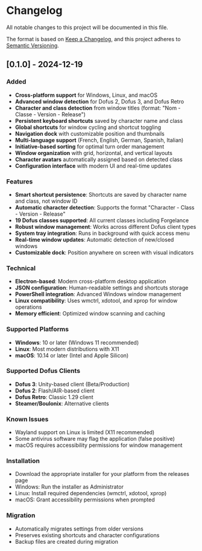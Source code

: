 # Changelog

All notable changes to this project will be documented in this file.

The format is based on [Keep a Changelog](https://keepachangelog.com/en/1.0.0/),
and this project adheres to [Semantic Versioning](https://semver.org/spec/v2.0.0.html).

## [0.1.0] - 2024-12-19

### Added
- **Cross-platform support** for Windows, Linux, and macOS
- **Advanced window detection** for Dofus 2, Dofus 3, and Dofus Retro
- **Character and class detection** from window titles (format: "Nom - Classe - Version - Release")
- **Persistent keyboard shortcuts** saved by character name and class
- **Global shortcuts** for window cycling and shortcut toggling
- **Navigation dock** with customizable position and thumbnails
- **Multi-language support** (French, English, German, Spanish, Italian)
- **Initiative-based sorting** for optimal turn order management
- **Window organization** with grid, horizontal, and vertical layouts
- **Character avatars** automatically assigned based on detected class
- **Configuration interface** with modern UI and real-time updates

### Features
- **Smart shortcut persistence**: Shortcuts are saved by character name and class, not window ID
- **Automatic character detection**: Supports the format "Character - Class - Version - Release"
- **19 Dofus classes supported**: All current classes including Forgelance
- **Robust window management**: Works across different Dofus client types
- **System tray integration**: Runs in background with quick access menu
- **Real-time window updates**: Automatic detection of new/closed windows
- **Customizable dock**: Position anywhere on screen with visual indicators

### Technical
- **Electron-based**: Modern cross-platform desktop application
- **JSON configuration**: Human-readable settings and shortcuts storage
- **PowerShell integration**: Advanced Windows window management
- **Linux compatibility**: Uses wmctrl, xdotool, and xprop for window operations
- **Memory efficient**: Optimized window scanning and caching

### Supported Platforms
- **Windows**: 10 or later (Windows 11 recommended)
- **Linux**: Most modern distributions with X11
- **macOS**: 10.14 or later (Intel and Apple Silicon)

### Supported Dofus Clients
- **Dofus 3**: Unity-based client (Beta/Production)
- **Dofus 2**: Flash/AIR-based client
- **Dofus Retro**: Classic 1.29 client
- **Steamer/Boulonix**: Alternative clients

### Known Issues
- Wayland support on Linux is limited (X11 recommended)
- Some antivirus software may flag the application (false positive)
- macOS requires accessibility permissions for window management

### Installation
- Download the appropriate installer for your platform from the releases page
- Windows: Run the installer as Administrator
- Linux: Install required dependencies (wmctrl, xdotool, xprop)
- macOS: Grant accessibility permissions when prompted

### Migration
- Automatically migrates settings from older versions
- Preserves existing shortcuts and character configurations
- Backup files are created during migration